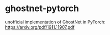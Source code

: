# ghostnet-pytorch
unofficial implementation of GhostNet in PyTorch: https://arxiv.org/pdf/1911.11907.pdf
